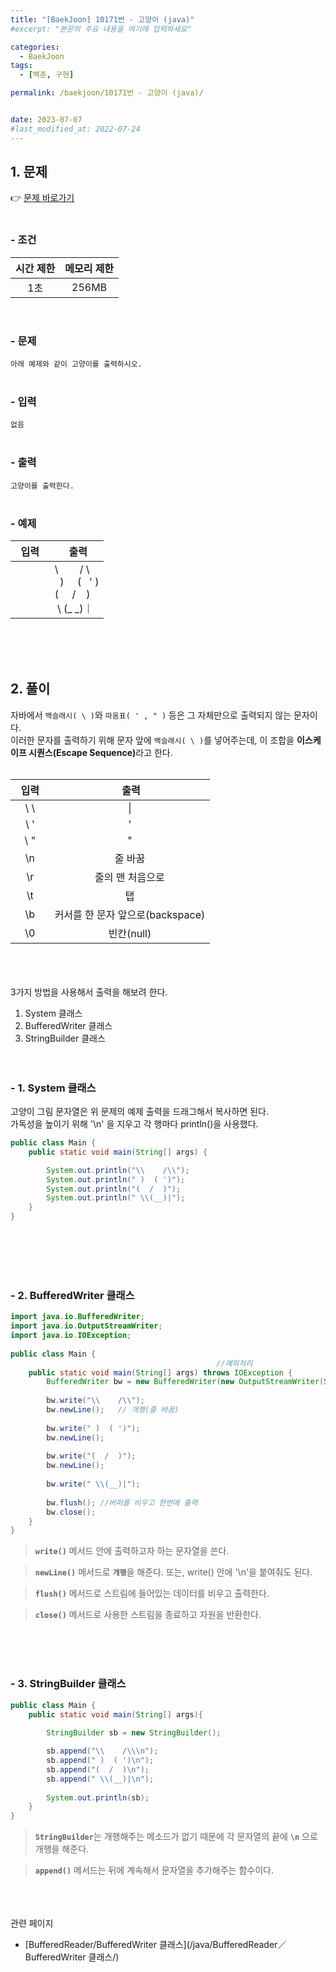 ```yaml
---
title: "[BaekJoon] 10171번 - 고양이 (java)"
#excerpt: "본문의 주요 내용을 여기에 입력하세요"

categories:
  - BaekJoon
tags:
  - [백준, 구현]

permalink: /baekjoon/10171번 - 고양이 (java)/


date: 2023-07-07
#last_modified_at: 2022-07-24
---
```


## 1. 문제
👉 [문제 바로가기](https://www.acmicpc.net/problem/10171)<br><br>
###  - 조건
  
| 시간 제한 | 메모리 제한 |
|:--------:|:--------:|
|1초|256MB|

<br>

### - 문제
```아래 예제와 같이 고양이를 출력하시오.```
<br><br>

### - 입력
``` 없음 ```
<br><br>

### - 출력
```고양이를 출력한다.```
<br><br>

### - 예제
  
| &nbsp;&nbsp;입력&nbsp;&nbsp; | &nbsp;&nbsp; 출력&nbsp;&nbsp; |
|:--------:|--------|
||\ &nbsp;&nbsp;&nbsp;&nbsp;&nbsp;&nbsp;&nbsp;/ \ <br>&nbsp; ) &nbsp;&nbsp;&nbsp;&nbsp;( &nbsp;&nbsp;' )<br>( &nbsp;&nbsp;&nbsp;&nbsp;/ &nbsp;&nbsp;&nbsp;)<br> &nbsp;\ (_ _)｜|

  
<br><br><br>


## 2. 풀이
자바에서 `백슬래시( \ )`와 `따옴표( ' , " )` 등은 그 자체만으로 출력되지 않는 문자이다.<br>
이러한 문자를 출력하기 위해 문자 앞에 `백슬래시( \ )`를 넣어주는데, 이 조합을 <b>이스케이프 시퀀스(Escape Sequence)</b>라고 한다.<br><br>

| &nbsp;&nbsp;입력&nbsp;&nbsp; | &nbsp;&nbsp; 출력&nbsp;&nbsp; |
|:--------:|:--------:|
| \ \ |\|
| \ ' |'|
| \ " |"|
|\n|줄 바꿈|
|\r|줄의 맨 처음으로|
|\t|탭|
|\b|커서를 한 문자 앞으로(backspace)|
|\0|빈칸(null)|


<br><br><br>
3가지 방법을 사용해서 출력을 해보려 한다.
1. System 클래스
2. BufferedWriter 클래스
3. StringBuilder 클래스
<br><br><br>

### - 1. System 클래스
고양이 그림 문자열은 위 문제의 예제 출력을 드래그해서 복사하면 된다.<br>
가독성을 높이기 위해 '\n' 을 지우고 각 행마다 println()을 사용했다.<br>
```java
public class Main {
	public static void main(String[] args) {

		System.out.println("\\    /\\");
		System.out.println(" )  ( ')");
		System.out.println("(  /  )");
		System.out.println(" \\(__)|");
	}
}
```

<br><br><br><br>

### - 2. BufferedWriter 클래스
```java
import java.io.BufferedWriter;
import java.io.OutputStreamWriter;
import java.io.IOException;
 
public class Main {
                                              //예외처리
	public static void main(String[] args) throws IOException {
		BufferedWriter bw = new BufferedWriter(new OutputStreamWriter(System.out));
 
		bw.write("\\    /\\");
		bw.newLine();	// 개행(줄 바꿈)
		
		bw.write(" )  ( ')");
		bw.newLine();	
        
		bw.write("(  /  )");
		bw.newLine();
        
		bw.write(" \\(__)|");
        
		bw.flush(); //버퍼를 비우고 한번에 출력
		bw.close();
	}
}
```
> <code><b>write()</b></code> 메서드 안에 출력하고자 하는 문자열을 쓴다. <br>

> <code><b>newLine()</b></code> 메서드로 <code><b>개행</b></code>을 해준다. 또는, write() 안에 '\n'을 붙여줘도 된다.<br>

> <code><b>flush()</b></code> 메서드로 스트림에 들어있는 데이터를 비우고 출력한다.<br>

> <code><b>close()</b></code> 메서드로 사용한 스트림을 종료하고 자원을 반환한다.


<br><br><br>

### - 3. StringBuilder 클래스
```java
public class Main {
	public static void main(String[] args){
 
		StringBuilder sb = new StringBuilder();

		sb.append("\\    /\\\n");
		sb.append(" )  ( ')\n");
		sb.append("(  /  )\n");
 		sb.append(" \\(__)|\n");
		
		System.out.println(sb);
	}
}
```
> <code><b>StringBuilder</b></code>는 개행해주는 메소드가 없기 때문에 각 문자열의 끝에 <code><b>\n</b></code> 으로 개행을 해준다.

> <code><b>append()</b></code> 메서드는 뒤에 계속해서 문자열을 추가해주는 함수이다.

<br><br><br>
<span class="color">관련 페이지</span><br>

- [BufferedReader/BufferedWriter 클래스](/java/BufferedReader／BufferedWriter 클래스/)

<br><br><br>